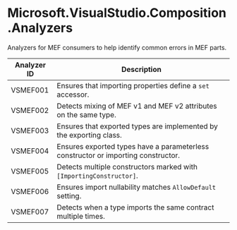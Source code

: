 # Microsoft.VisualStudio.Composition.Analyzers

Analyzers for MEF consumers to help identify common errors in MEF parts.

Analyzer ID | Description
--|--
VSMEF001 | Ensures that importing properties define a `set` accessor.
VSMEF002 | Detects mixing of MEF v1 and MEF v2 attributes on the same type.
VSMEF003 | Ensures that exported types are implemented by the exporting class.
VSMEF004 | Ensures exported types have a parameterless constructor or importing constructor.
VSMEF005 | Detects multiple constructors marked with `[ImportingConstructor]`.
VSMEF006 | Ensures import nullability matches `AllowDefault` setting.
VSMEF007 | Detects when a type imports the same contract multiple times.
